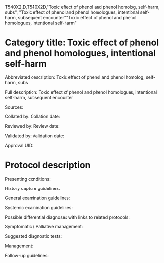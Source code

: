 T540X2,D,T540X2D,"Toxic effect of phenol and phenol homolog, self-harm, subs", "Toxic effect of phenol and phenol homologues, intentional self-harm, subsequent encounter","Toxic effect of phenol and phenol homologues, intentional self-harm"
# Category title: Toxic effect of phenol and phenol homologues, intentional self-harm

Abbreviated description: Toxic effect of phenol and phenol homolog, self-harm, subs

Full description: Toxic effect of phenol and phenol homologues, intentional self-harm, subsequent encounter

Sources:

Collated by:
Collation date:

Reviewed by:
Review date:

Validated by:
Validation date:

Approval UID:

# Protocol description

Presenting conditions:

History capture guidelines:

General examination guidelines:

Systemic examination guidelines:

Possible differential diagnoses with links to related protocols:

Symptomatic / Palliative management:

Suggested diagnostic tests:

Management:

Follow-up guidelines:
